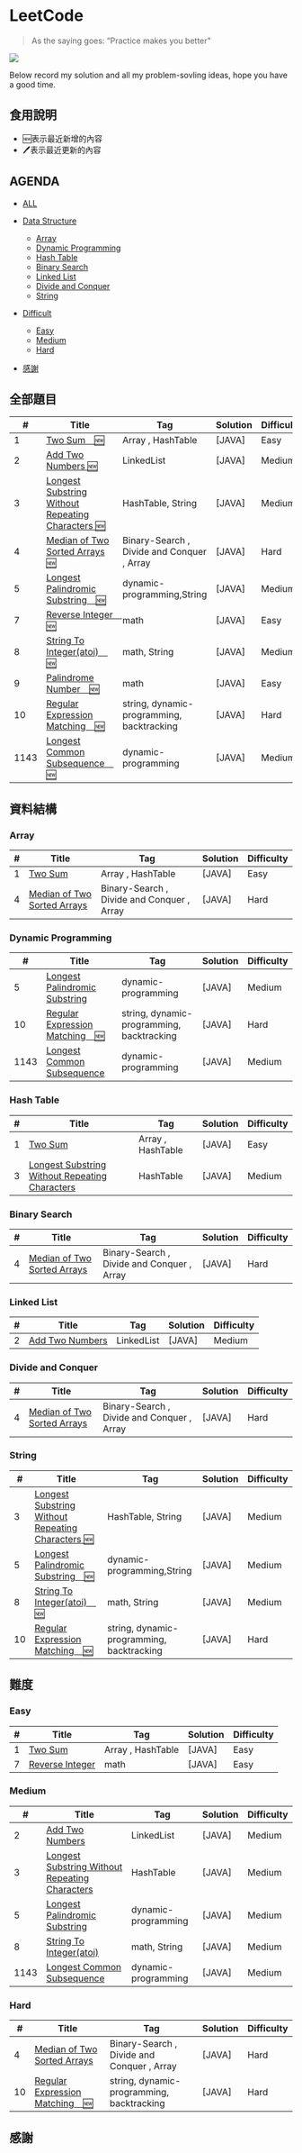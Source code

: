# LeetCode

> As the saying goes: “Practice makes you better"

[![](https://camo.githubusercontent.com/34c5f3c2cc4dd9aafcd8d2fe7641f9ed3ca7a3c7/68747470733a2f2f696d672e736869656c64732e696f2f62616467652f6c616e67756167652d4a6176612d79656c6c6f772e737667)](https://developer.apple.com/.md)

  Below record my solution and all my problem-sovling ideas, hope you have a good time.
  
## 食用說明
- 🆕表示最近新增的內容
- 🖊表示最近更新的內容

## AGENDA
*   [ALL](#all)
*   [Data Structure](#data_structure)
    *   [Array](#array)
    *   [Dynamic Programming](#dp)
    *   [Hash Table](#hashTable)
    *   [Binary Search](#binarySearch)
    *   [Linked List](#linkedList)
    *   [Divide and Conquer](#divide_conquer)
    *   [String](#string)

*   [Difficult](#difficult)
    *   [Easy](#easy)
    *   [Medium](#medium)
    *   [Hard](#hard)
*   [感謝](#acknowledgement)

<h2 id = "all">全部題目</h2>


| # | Title | Tag | Solution | Difficulty |
|---| ----- | --- | -------- | ---------- |
|1| [Two Sum　🆕](https://github.com/ReGYChang/LeetCode/blob/master/%5B1%5DTwo%20Sum/TwoSum.md) | Array , HashTable | [JAVA] | Easy |
|2| [Add Two Numbers 🆕](https://github.com/ReGYChang/LeetCode/blob/master/%5B2%5DAdd%20Two%20Numbers/AddTwoNumbers.md) | LinkedList | [JAVA] | Medium |
|3| [Longest Substring Without Repeating Characters 🆕](https://github.com/ReGYChang/LeetCode/blob/master/%5B3%5DLongest%C2%A0Substring%C2%A0Without%C2%A0Repeating%C2%A0Characters/LongestSubstringWithoutRepeatingCharacters.md) | HashTable, String | [JAVA] | Medium |
|4| [Median of Two Sorted Arrays 🆕](https://github.com/ReGYChang/LeetCode/blob/master/%5B4%5DMedian%20of%20Two%20Sorted%20Array/MedianofTwoSortedArray.md) | Binary-Search , Divide and Conquer , Array | [JAVA] | Hard |
|5| [Longest Palindromic Substring　🆕](https://github.com/ReGYChang/LeetCode/blob/master/%5B5%5DLongest%20Palindromic%20SubString/LongestPalindromicSubString.md) | dynamic-programming,String | [JAVA] | Medium |
|7| [Reverse Integer　🆕](https://github.com/ReGYChang/LeetCode/blob/master/%5B7%5DReverse%20Integer/Reverse-Integer.md) | math | [JAVA] | Easy |
|8| [String To Integer(atoi)　🆕](https://github.com/ReGYChang/LeetCode/blob/master/%5B8%5DString%20To%20Integer%20(atoi)/StringToInteger-atoi.md) | math, String | [JAVA] | Medium |
|9| [Palindrome Number　🆕](./[9]Palindrome%20Number/PalindromeNumber.md) | math | [JAVA] | Easy |
|10| [Regular Expression Matching　🆕](./[10]Regular%20Expression%20Matching/RegularExpressionMatching.md) | string, dynamic-programming, backtracking | [JAVA] | Hard |
|1143| [Longest Common Subsequence　🆕](https://github.com/ReGYChang/LeetCode/blob/master/%5B1143%5DLongest%20Common%20Subsequence/LongestCommonSubsequence.md) | dynamic-programming | [JAVA] | Medium |


<h2 id = "data_structure">資料結構</h2>

<h3 id = "array">Array</h3>


| # | Title | Tag | Solution | Difficulty |
|---| ----- | --- | -------- | ---------- |
|1| [Two Sum](https://github.com/ReGYChang/LeetCode/blob/master/%5B1%5DTwo%20Sum/TwoSum.md) | Array , HashTable | [JAVA] | Easy |
|4| [Median of Two Sorted Arrays](https://github.com/ReGYChang/LeetCode/blob/master/%5B4%5DMedian%20of%20Two%20Sorted%20Array/MedianofTwoSortedArray.md) | Binary-Search , Divide and Conquer , Array | [JAVA] | Hard |



<h3 id = "dp">Dynamic Programming</h3>


| # | Title | Tag | Solution | Difficulty |
|---| ----- | --- | -------- | ---------- |
|5| [Longest Palindromic Substring](https://github.com/ReGYChang/LeetCode/blob/master/%5B5%5DLongest%20Palindromic%20SubString/LongestPalindromicSubString.md) | dynamic-programming | [JAVA] | Medium |
|10| [Regular Expression Matching　🆕](./[10]Regular%20Expression%20Matching/RegularExpressionMatching.md) | string, dynamic-programming, backtracking | [JAVA] | Hard |
|1143| [Longest Common Subsequence]() | dynamic-programming | [JAVA] | Medium |


<h3 id = "hashTable">Hash Table</h3>

| # | Title | Tag | Solution | Difficulty |
|---| ----- | --- | -------- | ---------- |
|1| [Two Sum](https://github.com/ReGYChang/LeetCode/blob/master/%5B1%5DTwo%20Sum/TwoSum.md) | Array , HashTable | [JAVA] | Easy |
|3| [Longest Substring Without Repeating Characters](https://github.com/ReGYChang/LeetCode/blob/master/%5B3%5DLongest%C2%A0Substring%C2%A0Without%C2%A0Repeating%C2%A0Characters/LongestSubstringWithoutRepeatingCharacters.md) | HashTable | [JAVA] | Medium |


<h3 id = "binarySearch">Binary Search</h3>


| # | Title | Tag | Solution | Difficulty |
|---| ----- | --- | -------- | ---------- |
|4| [Median of Two Sorted Arrays](https://github.com/ReGYChang/LeetCode/blob/master/%5B4%5DMedian%20of%20Two%20Sorted%20Array/MedianofTwoSortedArray.md) | Binary-Search , Divide and Conquer , Array | [JAVA] | Hard |



<h3 id = "linkedList">Linked List</h3>


| # | Title | Tag | Solution | Difficulty |
|---| ----- | --- | -------- | ---------- |
|2| [Add Two Numbers](https://github.com/ReGYChang/LeetCode/blob/master/%5B2%5DAdd%20Two%20Numbers/AddTwoNumbers.md) | LinkedList | [JAVA] | Medium |



<h3 id = "divide_conquer">Divide and Conquer</h3>


| # | Title | Tag | Solution | Difficulty |
|---| ----- | --- | -------- | ---------- |
|4| [Median of Two Sorted Arrays](https://github.com/ReGYChang/LeetCode/blob/master/%5B4%5DMedian%20of%20Two%20Sorted%20Array/MedianofTwoSortedArray.md) | Binary-Search , Divide and Conquer , Array | [JAVA] | Hard |



<h3 id = "string">String</h3>


| # | Title | Tag | Solution | Difficulty |
|---| ----- | --- | -------- | ---------- |
|3| [Longest Substring Without Repeating Characters 🆕](https://github.com/ReGYChang/LeetCode/blob/master/%5B3%5DLongest%C2%A0Substring%C2%A0Without%C2%A0Repeating%C2%A0Characters/LongestSubstringWithoutRepeatingCharacters.md) | HashTable, String | [JAVA] | Medium |
|5| [Longest Palindromic Substring　🆕](https://github.com/ReGYChang/LeetCode/blob/master/%5B5%5DLongest%20Palindromic%20SubString/LongestPalindromicSubString.md) | dynamic-programming,String | [JAVA] | Medium |
|8| [String To Integer(atoi)　🆕](https://github.com/ReGYChang/LeetCode/blob/master/%5B8%5DString%20To%20Integer%20(atoi)/StringToInteger-atoi.md) | math, String | [JAVA] | Medium |
|10| [Regular Expression Matching　🆕](./[10]Regular%20Expression%20Matching/RegularExpressionMatching.md) | string, dynamic-programming, backtracking | [JAVA] | Hard |



<h2 id = "all">難度</h2>

<h3 id = "easy">Easy</h3>


| # | Title | Tag | Solution | Difficulty |
|---| ----- | --- | -------- | ---------- |
|1| [Two Sum](https://github.com/ReGYChang/LeetCode/blob/master/%5B1%5DTwo%20Sum/TwoSum.md) | Array , HashTable | [JAVA] | Easy |
|7| [Reverse Integer](https://github.com/ReGYChang/LeetCode/blob/master/%5B7%5DReverse%20Integer/Reverse-Integer.md) | math | [JAVA] | Easy |



<h3 id = "medium,">Medium</h3>


| # | Title | Tag | Solution | Difficulty |
|---| ----- | --- | -------- | ---------- |
|2| [Add Two Numbers](https://github.com/ReGYChang/LeetCode/blob/master/%5B2%5DAdd%20Two%20Numbers/AddTwoNumbers.md) | LinkedList | [JAVA] | Medium |
|3| [Longest Substring Without Repeating Characters](https://github.com/ReGYChang/LeetCode/blob/master/%5B3%5DLongest%C2%A0Substring%C2%A0Without%C2%A0Repeating%C2%A0Characters/LongestSubstringWithoutRepeatingCharacters.md) | HashTable | [JAVA] | Medium |
|5| [Longest Palindromic Substring](https://github.com/ReGYChang/LeetCode/blob/master/%5B5%5DLongest%20Palindromic%20SubString/LongestPalindromicSubString.md) | dynamic-programming | [JAVA] | Medium |
|8| [String To Integer(atoi)](https://github.com/ReGYChang/LeetCode/blob/master/%5B8%5DString%20To%20Integer%20(atoi)/StringToInteger-atoi.md) | math, String | [JAVA] | Medium |
|1143| [Longest Common Subsequence](https://github.com/ReGYChang/LeetCode/blob/master/%5B1143%5DLongest%20Common%20Subsequence/LongestCommonSubsequence.md) | dynamic-programming | [JAVA] | Medium |




<h3 id = "hard">Hard</h3>


| # | Title | Tag | Solution | Difficulty |
|---| ----- | --- | -------- | ---------- |
|4| [Median of Two Sorted Arrays](https://github.com/ReGYChang/LeetCode/blob/master/%5B4%5DMedian%20of%20Two%20Sorted%20Array/MedianofTwoSortedArray.md) | Binary-Search , Divide and Conquer , Array | [JAVA] | Hard |
|10| [Regular Expression Matching　🆕](./[10]Regular%20Expression%20Matching/RegularExpressionMatching.md) | string, dynamic-programming, backtracking | [JAVA] | Hard |




<h2 id = "all">感謝</h2>

